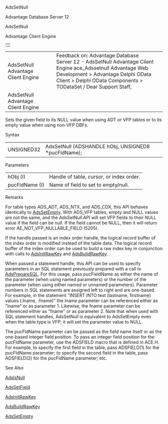 AdsSetNull




Advantage Database Server 12  

AdsSetNull

Advantage Client Engine

|  |
| --- |
|  |

|  |  |  |  |  |
| --- | --- | --- | --- | --- |
| AdsSetNull  Advantage Client Engine |  |  | Feedback on: Advantage Database Server 12 - AdsSetNull Advantage Client Engine ace\_Adssetnull Advantage Web Development > Advantage Delphi OData Client > Delphi OData Components > TODataSet / Dear Support Staff, |  |
| AdsSetNull  Advantage Client Engine |  |  |  |  |

Sets the given field to its NULL value when using ADT or VFP tables or to its empty value when using non-VFP DBFs.

Syntax

|  |  |
| --- | --- |
| UNSIGNED32 | AdsSetNull (ADSHANDLE hObj,  UNSIGNED8 \*pucFldName); |

Parameters

|  |  |
| --- | --- |
| hObj (I) | Handle of table, cursor, or index order. |
| pucFldName (I) | Name of field to set to empty/null. |

Remarks

For table types ADS\_ADT, ADS\_NTX, and ADS\_CDX, this API behaves identically to [AdsSetEmpty](ace_adssetempty.htm). With ADS\_VFP tables, empty and NULL values are not the same, and the AdsSetNull API will set VFP fields to their NULL value if the field can be null. If the field cannot be NULL, then it will return error AE\_NOT\_VFP\_NULLABLE\_FIELD (5205).

If the handle passed is an index order handle, the logical record buffer of the index order is modified instead of the table data. The logical record buffer of the index order can be used to build a raw index key in conjunction with calls to [AdsInitRawKey](ace_adsinitrawkey.htm) and [AdsBuildRawKey](ace_adsbuildrawkey.htm).

When passed a statement handle, this API can be used to specify parameters in an SQL statement previously prepared with a call to [AdsPrepareSQL](ace_adspreparesql.htm). For this usage, pass pucFieldName as either the name of the parameter (when using named parameters) or the number of the parameter (when using either named or unnamed parameters). Parameter numbers in SQL statements are assigned left to right and are one-based. For example, in the statement "INSERT INTO test (lastname, firstname) values (:lname, :fname)" the lname parameter can be referenced either as "lname" or as parameter 1. Likewise, the fname parameter can be referenced either as "fname" or as parameter 2. Note that when used with SQL statement handles, AdsSetNull is equivalent to AdsSetEmpty even when the table type is VFP; it will set the parameter value to NULL.

The pucFldName parameter can be passed as the field name itself or as the one-based integer field position. To pass an integer field position for the pucFldName parameter, use the ADSFIELD macro that is defined in ACE.H. For example, to specify the first field in the table, pass ADSFIELD(1) for the pucFldName parameter; to specify the second field in the table, pass ADSFIELD(2) for the pucFldName parameter; etc.

See Also

[AdsIsNull](ace_adsisnull.htm)

[AdsSetField](ace_adssetfield.htm)

[AdsInitRawKey](ace_adsinitrawkey.htm)

[AdsBuildRawKey](ace_adsbuildrawkey.htm)

[AdsSetEmpty](ace_adssetempty.htm)